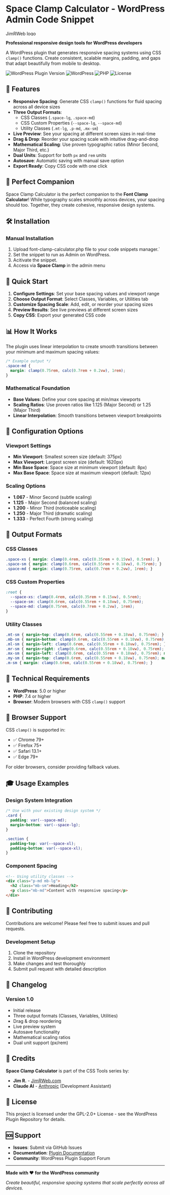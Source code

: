 # Space Clamp Calculator - WordPress Admin Code Snippet
<img src="..\..\resources\00-assets\design-assets\icons\svg\JimRWeb-logo-black.svg" alt="JimRWeb logo" style="height: 15px; width:100px;"/>

**Professional responsive design tools for WordPress developers**

A WordPress plugin that generates responsive spacing systems using CSS `clamp()` functions. Create consistent, scalable margins, padding, and gaps that adapt beautifully from mobile to desktop.

![WordPress Plugin Version](https://img.shields.io/badge/version-1.0-blue.svg)
![WordPress](https://img.shields.io/badge/wordpress-5.0+-green.svg)
![PHP](https://img.shields.io/badge/php-7.4+-purple.svg)
![License](https://img.shields.io/badge/license-GPL--2.0+-red.svg)

## 🚀 Features

- **Responsive Spacing**: Generate CSS `clamp()` functions for fluid spacing across all device sizes
- **Three Output Formats**: 
  - CSS Classes (`.space-lg`, `.space-md`)
  - CSS Custom Properties (`--space-lg`, `--space-md`) 
  - Utility Classes (`.mt-lg`, `.p-md`, `.mx-sm`)
- **Live Preview**: See your spacing at different screen sizes in real-time
- **Drag & Drop**: Reorder your spacing scale with intuitive drag-and-drop
- **Mathematical Scaling**: Use proven typographic ratios (Minor Second, Major Third, etc.)
- **Dual Units**: Support for both `px` and `rem` units
- **Autosave**: Automatic saving with manual save option
- **Export Ready**: Copy CSS code with one click

## 📱 Perfect Companion

Space Clamp Calculator is the perfect companion to the **Font Clamp Calculator**! While typography scales smoothly across devices, your spacing should too. Together, they create cohesive, responsive design systems.

## 🛠 Installation



### Manual Installation

1. Upload font-clamp-calculator.php file to your code snippets manager.`
2. Set the snippet to run as Admin on WordPress.
3. Acitivate the snippet.
4. Access via **Space Clamp** in the admin menu

## 🎯 Quick Start

1. **Configure Settings**: Set your base spacing values and viewport range
2. **Choose Output Format**: Select Classes, Variables, or Utilities tab
3. **Customize Spacing Scale**: Add, edit, or reorder your spacing sizes
4. **Preview Results**: See live previews at different screen sizes
5. **Copy CSS**: Export your generated CSS code

## 📊 How It Works

The plugin uses linear interpolation to create smooth transitions between your minimum and maximum spacing values:

```css
/* Example output */
.space-md {
  margin: clamp(0.75rem, calc(0.7rem + 0.2vw), 1rem);
}
```

### Mathematical Foundation

- **Base Values**: Define your core spacing at min/max viewports
- **Scaling Ratios**: Use proven ratios like 1.125 (Major Second) or 1.25 (Major Third)
- **Linear Interpolation**: Smooth transitions between viewport breakpoints

## 🎨 Configuration Options

### Viewport Settings
- **Min Viewport**: Smallest screen size (default: 375px)
- **Max Viewport**: Largest screen size (default: 1620px)
- **Min Base Space**: Space size at minimum viewport (default: 8px)
- **Max Base Space**: Space size at maximum viewport (default: 12px)

### Scaling Options
- **1.067** - Minor Second (subtle scaling)
- **1.125** - Major Second (balanced scaling)
- **1.200** - Minor Third (noticeable scaling)
- **1.250** - Major Third (dramatic scaling)
- **1.333** - Perfect Fourth (strong scaling)

## 💼 Output Formats

### CSS Classes
```css
.space-xs { margin: clamp(0.4rem, calc(0.35rem + 0.15vw), 0.5rem); }
.space-sm { margin: clamp(0.6rem, calc(0.55rem + 0.18vw), 0.75rem); }
.space-md { margin: clamp(0.75rem, calc(0.7rem + 0.2vw), 1rem); }
```

### CSS Custom Properties
```css
:root {
  --space-xs: clamp(0.4rem, calc(0.35rem + 0.15vw), 0.5rem);
  --space-sm: clamp(0.6rem, calc(0.55rem + 0.18vw), 0.75rem);
  --space-md: clamp(0.75rem, calc(0.7rem + 0.2vw), 1rem);
}
```

### Utility Classes
```css
.mt-sm { margin-top: clamp(0.6rem, calc(0.55rem + 0.18vw), 0.75rem); }
.mb-sm { margin-bottom: clamp(0.6rem, calc(0.55rem + 0.18vw), 0.75rem); }
.ml-sm { margin-left: clamp(0.6rem, calc(0.55rem + 0.18vw), 0.75rem); }
.mr-sm { margin-right: clamp(0.6rem, calc(0.55rem + 0.18vw), 0.75rem); }
.mx-sm { margin-left: clamp(0.6rem, calc(0.55rem + 0.18vw), 0.75rem); margin-right: clamp(0.6rem, calc(0.55rem + 0.18vw), 0.75rem); }
.my-sm { margin-top: clamp(0.6rem, calc(0.55rem + 0.18vw), 0.75rem); margin-bottom: clamp(0.6rem, calc(0.55rem + 0.18vw), 0.75rem); }
.m-sm { margin: clamp(0.6rem, calc(0.55rem + 0.18vw), 0.75rem); }
```

## 🔧 Technical Requirements

- **WordPress**: 5.0 or higher
- **PHP**: 7.4 or higher
- **Browser**: Modern browsers with CSS `clamp()` support

## 🚨 Browser Support

CSS `clamp()` is supported in:
- ✅ Chrome 79+
- ✅ Firefox 75+
- ✅ Safari 13.1+
- ✅ Edge 79+

For older browsers, consider providing fallback values.

## 🎓 Usage Examples

### Design System Integration
```css
/* Use with your existing design system */
.card {
  padding: var(--space-md);
  margin-bottom: var(--space-lg);
}

.section {
  padding-top: var(--space-xl);
  padding-bottom: var(--space-xl);
}
```

### Component Spacing
```html
<!-- Using utility classes -->
<div class="p-md mb-lg">
  <h2 class="mb-sm">Heading</h2>
  <p class="mb-md">Content with responsive spacing</p>
</div>
```

## 🤝 Contributing

Contributions are welcome! Please feel free to submit issues and pull requests.

### Development Setup
1. Clone the repository
2. Install in WordPress development environment
3. Make changes and test thoroughly
4. Submit pull request with detailed description

## 📝 Changelog

### Version 1.0
- Initial release
- Three output formats (Classes, Variables, Utilities)
- Drag & drop reordering
- Live preview system
- Autosave functionality
- Mathematical scaling ratios
- Dual unit support (px/rem)

## 🙏 Credits

**Space Clamp Calculator** is part of the CSS Tools series by:
- **Jim R.** - [JimRWeb.com](https://jimrweb.com)
- **Claude AI** - [Anthropic](https://anthropic.com) (Development Assistant)

## 📄 License

This project is licensed under the GPL-2.0+ License - see the WordPress Plugin Repository for details.

## 🆘 Support

- **Issues**: Submit via GitHub Issues
- **Documentation**: [Plugin Documentation](https://jimrweb.com)
- **Community**: WordPress Plugin Support Forum

---

**Made with ❤️ for the WordPress community**

*Create beautiful, responsive spacing systems that scale perfectly across all devices.*